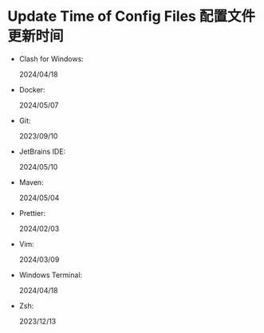 # Update Time of Config Files 配置文件更新时间

- Clash for Windows:

    2024/04/18

- Docker:

    2024/05/07

- Git:

    2023/09/10

- JetBrains IDE:

    2024/05/10

- Maven:

    2024/05/04

- Prettier:

    2024/02/03

- Vim:

    2024/03/09

- Windows Terminal:

    2024/04/18

- Zsh:

    2023/12/13

